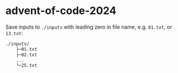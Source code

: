 # advent-of-code-2024

Save inputs to `./inputs` with leading zero in file name, e.g. `01.txt`, or `13.txt`:

```txt
./inputs/
    ├─01.txt
    ├─02.txt
    ...
    └─25.txt
```
